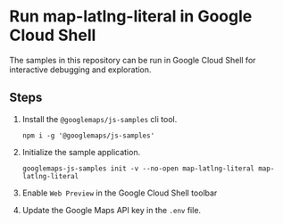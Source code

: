 # Run map-latlng-literal in Google Cloud Shell

The samples in this repository can be run in Google Cloud Shell for interactive debugging and exploration.

## Steps

1. Install the `@googlemaps/js-samples` cli tool.

    ```
    npm i -g '@googlemaps/js-samples'
    ```
1. Initialize the sample application. 
    ```
    googlemaps-js-samples init -v --no-open map-latlng-literal map-latlng-literal
    ```
1. Enable `Web Preview` in the Google Cloud Shell toolbar
1. Update the Google Maps API key in the `.env` file.
